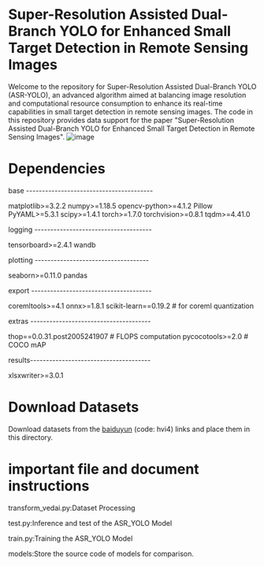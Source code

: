 # Super-Resolution Assisted Dual-Branch YOLO for Enhanced Small Target Detection in Remote Sensing Images
Welcome to the repository for Super-Resolution Assisted Dual-Branch YOLO (ASR-YOLO), an advanced algorithm aimed at balancing image resolution and computational resource consumption to enhance its real-time capabilities in small target detection in remote sensing images.
The code in this repository provides data support for the paper "Super-Resolution Assisted Dual-Branch YOLO for Enhanced Small Target Detection in Remote Sensing Images".
![image](https://github.com/user-attachments/assets/0988a43d-8056-4dcc-bb40-9483b5c71ebf)

# Dependencies

 base ----------------------------------------
 
matplotlib>=3.2.2
numpy>=1.18.5
opencv-python>=4.1.2
Pillow
PyYAML>=5.3.1
scipy>=1.4.1
torch>=1.7.0
torchvision>=0.8.1
tqdm>=4.41.0

 logging -------------------------------------
 
tensorboard>=2.4.1
 wandb

 plotting ------------------------------------
 
seaborn>=0.11.0
pandas

 export --------------------------------------
 
 coremltools>=4.1
 onnx>=1.8.1
 scikit-learn==0.19.2  # for coreml quantization

 extras --------------------------------------
 
thop==0.0.31.post2005241907  # FLOPS computation
pycocotools>=2.0  # COCO mAP

results--------------------------------------

xlsxwriter>=3.0.1

# Download Datasets
Download datasets from the [baiduyun](https://pan.baidu.com/s/1L0SWi5AQA6ZK9jDIWRY7Fg) (code: hvi4) links and place them in this directory.

# important file and document instructions
transform_vedai.py:Dataset Processing

test.py:Inference and test of the ASR_YOLO Model

train.py:Training the ASR_YOLO Model

models:Store the source code of models for comparison.
